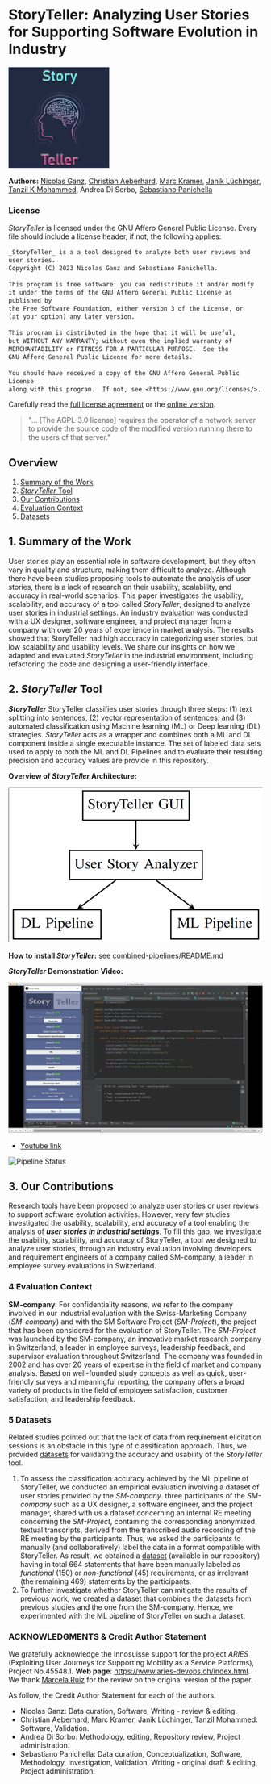 # StoryTeller: Analyzing User Stories for Supporting Software Evolution in Industry

![](combined-pipelines/images/swmlogo2.jpg)

**Authors:** [Nicolas Ganz](https://www.zhaw.ch/en/about-us/person/gann/), [Christian Aeberhard](https://github.com/niddhog), [Marc Kramer](https://github.com/Makram95), [Janik Lüchinger](https://github.com/jluech), [Tanzil K Mohammed](https://github.com/tanzilkm), Andrea Di Sorbo, [Sebastiano Panichella](https://spanichella.github.io/)

### License

_StoryTeller_ is licensed under the GNU Affero General Public License. Every file should include a license header, if not, the following applies:

```
_StoryTeller_ is a a tool designed to analyze both user reviews and user stories.
Copyright (C) 2023 Nicolas Ganz and Sebastiano Panichella.

This program is free software: you can redistribute it and/or modify
it under the terms of the GNU Affero General Public License as published by
the Free Software Foundation, either version 3 of the License, or
(at your option) any later version.

This program is distributed in the hope that it will be useful,
but WITHOUT ANY WARRANTY; without even the implied warranty of
MERCHANTABILITY or FITNESS FOR A PARTICULAR PURPOSE.  See the
GNU Affero General Public License for more details.

You should have received a copy of the GNU Affero General Public License
along with this program.  If not, see <https://www.gnu.org/licenses/>.
```

Carefully read the [full license agreement](LICENSE.md) or the [online version](https://www.gnu.org/licenses/agpl-3.0.en.html).

> "... [The AGPL-3.0 license] requires the operator of a network server to provide the source code of the modified version running there to the users of that server."

## Overview
1. [Summary of the Work](#section1)
2. [_StoryTeller_ Tool](#section2)
3. [Our Contributions](#section3)
4. [Evaluation Context](#section4)
5. [Datasets](#section5)

## 1. Summary of the Work<a name="section1"></a>
User stories play an essential role in software development, but they often vary in quality and structure, making them difficult to analyze. Although there have been studies proposing tools to automate the analysis of user stories, there is a lack of research on their usability, scalability, and accuracy in real-world scenarios.
This paper investigates the usability, scalability, and accuracy of a tool called _StoryTeller_, designed to analyze user stories in industrial settings.
An industry evaluation was conducted with a UX designer, software engineer, and project manager from a company with over 20 years of experience in market analysis. The results showed that StoryTeller had high accuracy in categorizing user stories, but low scalability and usability levels. We share our insights on how we adapted and evaluated _StoryTeller_ in the industrial environment, including refactoring the code and designing a user-friendly interface.

## 2. _StoryTeller_ Tool <a name="section2"></a>

**_StoryTeller_** StoryTeller classifies user stories through three steps: (1) text splitting into sentences, (2) vector representation of sentences, and (3) automated classification using Machine learning (ML) or Deep learning (DL) strategies.
*_StoryTeller_* acts as a wrapper and combines both a ML and DL component inside a single executable instance.
The set of labeled data sets used to apply to both the ML and DL Pipelines and to evaluate their resulting precision and accuracy values are provide in this repository.

**Overview of _StoryTeller_ Architecture:**

[![_StoryTeller_ Architecture](StoryTeller-Architecture.png)](https://github.com/spanichella/ARIES-story-teller/blob/main/StoryTeller-Architcture.png)

**How to install _StoryTeller_:** see [combined-pipelines/README.md](./combined-pipelines/README.md)

**_StoryTeller_ Demonstration Video:**

[![_StoryTeller_ Demonstration Video](StoryTeller-DemonstrationImage.png)](https://youtu.be/nH92738I6lM)
- [Youtube link](https://youtu.be/nH92738I6lM)

![Pipeline Status](https://github.com/spanichella/ARIES-story-teller/actions/workflows/java_ci.yml/badge.svg)

## 3. Our Contributions<a name="section3"></a>
 Research tools have been proposed to analyze user stories or user reviews to support software evolution activities. However, very few studies investigated the usability, scalability, and accuracy of a tool enabling the analysis of **_user stories in industrial settings_**. To fill this gap, we investigate the usability, scalability, and accuracy of StoryTeller, a tool we designed to analyze user stories, through an industry evaluation involving developers and requirement engineers of a company called SM-company, a leader in employee survey evaluations in Switzerland.

### 4 Evaluation Context<a name="section4"></a>

**SM-company**. For confidentiality reasons, we refer to the  company involved in our industrial evaluation with the Swiss-Marketing Company (*SM-company*) and with the SM Software Project (*SM-Project*), the project that has been considered for the evaluation of StoryTeller.
The *SM-Project* was launched by the SM-company, an innovative market research company in Switzerland, a leader in employee surveys, leadership feedback, and supervisor evaluation throughout Switzerland. The company was founded in 2002 and has over 20 years of expertise in the field of market and company analysis. Based on well-founded study concepts as well as quick, user-friendly surveys and meaningful reporting, the company offers a broad variety of products in the field of employee satisfaction, customer satisfaction, and leadership feedback.

### 5 Datasets <a name="section5"></a>
Related studies pointed out that the lack of data from requirement elicitation sessions is an obstacle in this type of classification approach.
Thus, we provided [datasets](datasets) for validating the accuracy and usability of the _StoryTeller_ tool.

1) To assess the classification accuracy achieved by the ML pipeline of StoryTeller, we conducted an empirical evaluation involving a dataset of user stories provided by the *SM-company*. three participants of the *SM-company* such as a UX designer, a software engineer, and the project manager,  shared with us a dataset concerning an internal RE meeting concerning the *SM-Project*, containing the corresponding anonymized textual transcripts, derived from the transcribed audio recording of the RE meeting by the participants. Thus, we asked the participants to manually (and collaboratively) label the data in a format compatible with StoryTeller. As result, we obtained a [dataset](datasets)  (available in our repository) having in total 664 statements that have been manually labeled as *functional* (150) or *non-functional* (45) requirements, or as irrelevant (the remaining 469) statements by the participants.
2) To further investigate whether StoryTeller can mitigate the results of previous work, we created a dataset that combines the datasets from previous studies and the one from the SM-company. Hence, we experimented with the ML pipeline of StoryTeller on such a dataset.

### ACKNOWLEDGMENTS & Credit Author Statement
We gratefully acknowledge the Innosuisse support for the project *ARIES* (Exploiting User Journeys for Supporting Mobility as a Service Platforms),
Project No.45548.1. **Web page**: https://www.aries-devops.ch/index.html. We thank [Marcela Ruiz](https://www.zhaw.ch/en/about-us/person/ruiz/) for the review on the original version of the paper.

As follow, the Credit Author Statement for each of the authors.
- Nicolas Ganz: Data curation, Software, Writing - review & editing.
- Christian Aeberhard, Marc Kramer, Janik Lüchinger, Tanzil Mohammed: Software,  Validation.
- Andrea Di Sorbo: Methodology, editing, Repository review, Project administration.
- Sebastiano Panichella: Data curation, Conceptualization, Software, Methodology, Investigation, Validation, Writing - original draft & editing, Project administration.


